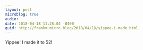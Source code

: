 ```yaml
---
layout: post
microblog: true
audio: 
date: 2018-04-18 11:28:04 -0400
guid: http://frankm.micro.blog/2018/04/18/yippee-i-made.html
---
```

Yippee! I made it to 52!
